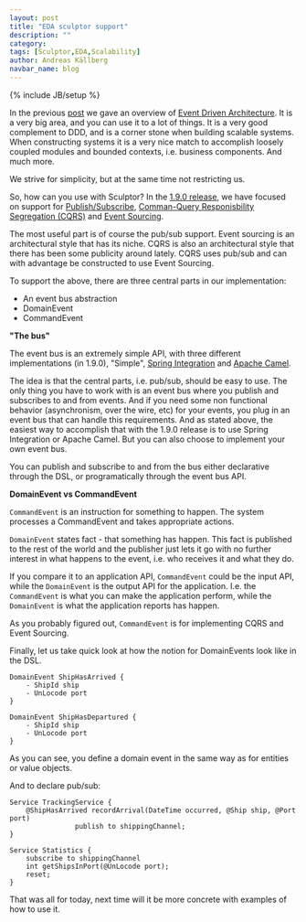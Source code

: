 ```yaml
---
layout: post
title: "EDA sculptor support"
description: ""
category: 
tags: [Sculptor,EDA,Scalability]
author: Andreas Källberg
navbar_name: blog
---
```

{% include JB/setup %}

In the previous [post][1] we gave an overview of [Event Driven Architecture][2]. It is a very big area, and you can use it to a lot of things.
It is a very good complement to DDD, and is a corner stone when building scalable systems.
When constructing systems it is a very nice match to accomplish loosely coupled modules and bounded contexts, i.e. business components. And much more.

We strive for simplicity, but at the same time not restricting us.

So, how can you use with Sculptor?
In the [1.9.0 release][8], we have focused on support for [Publish/Subscribe][3], [Comman-Query Responisbility Segregation (CQRS)][4] and [Event Sourcing][5].

The most useful part is of course the pub/sub support. Event sourcing is an architectural style that has its niche. CQRS is also an architectural style that there has been some publicity around lately. CQRS uses pub/sub and can with advantage be constructed to use Event Sourcing.

To support the above, there are three central parts in our implementation:

  * An event bus abstraction
  * DomainEvent
  * CommandEvent


**"The bus"**

The event bus is an extremely simple API, with three different implementations (in 1.9.0), "Simple", [Spring Integration][6] and [Apache Camel][7].

The idea is that the central parts, i.e. pub/sub, should be easy to use. The only thing you have to work with is an event bus where you publish and subscribes to and from events. And if you need some non functional behavior (asynchronism, over the wire, etc) for your events, you plug in an event bus that can handle this requirements.
And as stated above, the easiest way to accomplish that with the 1.9.0 release is to use Spring Integration or Apache Camel. But you can also choose to implement your own event bus.

You can publish and subscribe to and from the bus either declarative through the DSL, or programatically through the event bus API.


**DomainEvent vs CommandEvent**

`CommandEvent` is an instruction for something to happen. The system processes a CommandEvent and takes appropriate actions.

`DomainEvent` states fact - that something has happen. This fact is published to the rest of the world and the publisher just lets it go with no further interest in what happens to the event, i.e. who receives it and what they do.

If you compare it to an application API, `CommandEvent` could be the input API, while the `DomainEvent` is the output API for the application. I.e. the `CommandEvent` is what you can make the application perform, while the `DomainEvent` is what the application reports has happen.

As you probably figured out, `CommandEvent` is for implementing CQRS and Event Sourcing.

Finally, let us take quick look at how the notion for DomainEvents look like in the DSL.

~~~
DomainEvent ShipHasArrived {
    - ShipId ship
    - UnLocode port
}

DomainEvent ShipHasDepartured {
    - ShipId ship
    - UnLocode port
}
~~~

As you can see, you define a domain event in the same way as for entities or value objects.

And to declare pub/sub:

~~~
Service TrackingService {
    @ShipHasArrived recordArrival(DateTime occurred, @Ship ship, @Port port)
                publish to shippingChannel;
}

Service Statistics {
    subscribe to shippingChannel
    int getShipsInPort(@UnLocode port);
    reset;
}
~~~

That was all for today, next time will it be more concrete with examples of how to use it.


   [1]: /2010/07/15/eda-overview
   [2]: http://en.wikipedia.org/wiki/Event-driven_architecture
   [3]: http://en.wikipedia.org/wiki/Publish/subscribe
   [4]: http://www.udidahan.com/2009/12/09/clarified-cqrs/
   [5]: http://martinfowler.com/eaaDev/EventSourcing.html
   [6]: http://www.springsource.org/spring-integration
   [7]: http://camel.apache.org/
   [8]: /documentation/whats-new#version-190
